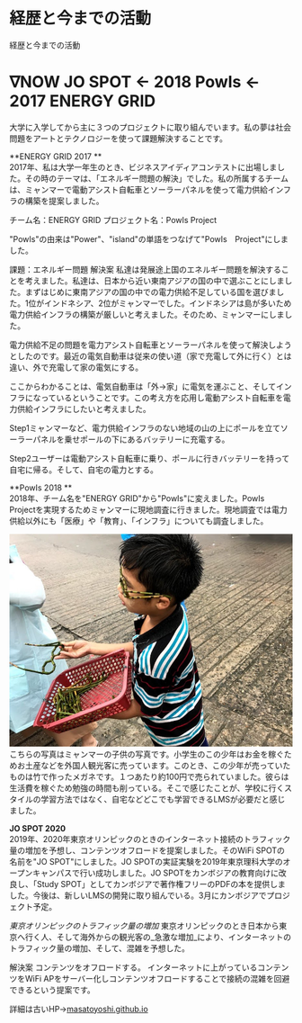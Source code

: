 # 経歴と今までの活動
経歴と今までの活動

# ∇NOW JO SPOT ← 2018 PowIs ← 2017 ENERGY GRID 

大学に入学してから主に３つのプロジェクトに取り組んでいます。私の夢は社会問題をアートとテクノロジーを使って課題解決することです。



**ENERGY GRID 2017 **   
2017年、私は大学一年生のとき、ビジネスアイディアコンテストに出場しました。その時のテーマは、「エネルギー問題の解決」でした。私の所属するチームは、ミャンマーで電動アシスト自転車とソーラーパネルを使って電力供給インフラの構築を提案しました。

チーム名：ENERGY GRID
プロジェクト名：PowIs Project


"PowIs"の由来は"Power"、"island"の単語をつなげて"PowIs　Project"にしました。

課題：エネルギー問題
解決案
私達は発展途上国のエネルギー問題を解決することを考えました。私達は、日本から近い東南アジアの国の中で選ぶことにしました。まずはじめに東南アジアの国の中での電力供給不足している国を選びました。1位がインドネシア、2位がミャンマーでした。インドネシアは島が多いため電力供給インフラの構築が厳しいと考えました。そのため、ミャンマーにしました。

電力供給不足の問題を電力アシスト自転車とソーラーパネルを使って解決しようとしたのです。最近の電気自動車は従来の使い道（家で充電して外に行く）とは違い、外で充電して家の電気にする。

ここからわかることは、電気自動車は「外→家」に電気を運ぶこと、そしてインフラになっているということです。この考え方を応用し電動アシスト自転車を電力供給インフラにしたいと考えました。

Step1ミャンマーなど、電力供給インフラのない地域の山の上にポールを立てソーラーパネルを乗せポールの下にあるバッテリーに充電する。

Step2ユーザーは電動アシスト自転車に乗り、ポールに行きバッテリーを持って自宅に帰る。そして、自宅の電力とする。






**PowIs 2018 **   
2018年、チーム名を"ENERGY GRID"から"PowIs"に変えました。PowIs Projectを実現するためミャンマーに現地調査に行きました。現地調査では電力供給以外にも「医療」や「教育」、「インフラ」についても調査しました。


![hello](2.jpg)
こちらの写真はミャンマーの子供の写真です。小学生のこの少年はお金を稼ぐためお土産などを外国人観光客に売っています。このとき、この少年が売っていたものは竹で作ったメガネです。１つあたり約100円で売られていました。彼らは生活費を稼ぐため勉強の時間も削っている。そこで感じたことが、学校に行くスタイルの学習方法ではなく、自宅などどこでも学習できるLMSが必要だと感じました。


**JO SPOT 2020**   
2019年、2020年東京オリンピックのときのインターネット接続のトラフィック量の増加を予想し、コンテンツオフロードを提案しました。そのWiFi SPOTの名前を"JO SPOT"にしました。JO SPOTの実証実験を2019年東京理科大学のオープンキャンパスで行い成功しました。JO SPOTをカンボジアの教育向けに改良し、「Study SPOT」としてカンボジアで著作権フリーのPDFの本を提供しました。今後は、新しいLMSの開発に取り組んでいる。3月にカンボジアでプロジェクト予定。

_東京オリンピックのトラフィック量の増加_
東京オリンピックのとき日本から東京へ行く人、そして海外からの観光客の_急激な増加_により、インターネットのトラフィック量の増加、そして、混雑を予想した。

解決案
コンテンツをオフロードする。
インターネットに上がっているコンテンツをWiFi APをサーバー化しコンテンツオフロードすることで接続の混雑を回避できるという提案です。

詳細は古いHP→[masatoyoshi.github.io](masatoyoshi.github.io)


